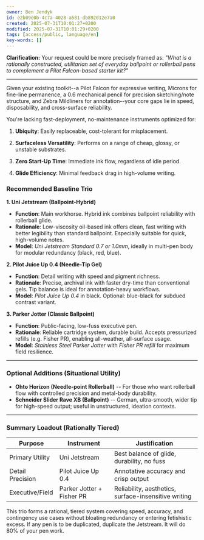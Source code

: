 ```yaml
---
owner: Ben Jendyk
id: e2b09e0b-4c7a-4028-a581-db892012e7a0
created: 2025-07-31T10:01:27+0200
modified: 2025-07-31T10:01:29+0200
tags: [access/public, language/en]
key-words: []
---
```


**Clarification:** Your request could be more precisely framed as: _"What is a rationally constructed, utilitarian set of everyday ballpoint or rollerball pens to complement a Pilot Falcon-based starter kit?"_
* * *

Given your existing toolkit--a Pilot Falcon for expressive writing, Microns for fine-line permanence, a 0.6 mechanical pencil for precision sketching/note structure, and Zebra Mildliners for annotation--your core gaps lie in speed, disposability, and cross-surface reliability.

You're lacking fast-deployment, no-maintenance instruments optimized for:

1. **Ubiquity**: Easily replaceable, cost-tolerant for misplacement.

2. **Surfaceless Versatility**: Performs on a range of cheap, glossy, or unstable substrates.

3. **Zero Start-Up Time**: Immediate ink flow, regardless of idle period.

4. **Glide Efficiency**: Minimal feedback drag in high-volume writing.

### Recommended Baseline Trio

**1. Uni Jetstream (Ballpoint-Hybrid)**

- **Function**: Main workhorse. Hybrid ink combines ballpoint reliability with rollerball glide.
- **Rationale**: Low-viscosity oil-based ink offers clean, fast writing with better legibility than standard ballpoint. Especially suitable for quick, high-volume notes.
- **Model**: _Uni Jetstream Standard 0.7 or 1.0mm_, ideally in multi-pen body for modular redundancy (black, red, blue).

**2. Pilot Juice Up 0.4 (Needle-Tip Gel)**

- **Function**: Detail writing with speed and pigment richness.
- **Rationale**: Precise, archival ink with faster dry-time than conventional gels. Tip balance is ideal for annotation-heavy workflows.
- **Model**: _Pilot Juice Up 0.4_ in black. Optional: blue-black for subdued contrast variant.

**3. Parker Jotter (Classic Ballpoint)**

- **Function**: Public-facing, low-fuss executive pen.
- **Rationale**: Reliable cartridge system, durable build. Accepts pressurized refills (e.g. Fisher PR), enabling all-weather, all-surface usage.
- **Model**: _Stainless Steel Parker Jotter_ with _Fisher PR refill_ for maximum field resilience.
* * *

### Optional Additions (Situational Utility)

- **Ohto Horizon (Needle-point Rollerball)** -- For those who want rollerball flow with controlled precision and metal-body durability.
- **Schneider Slider Rave XB (Ballpoint)** -- German, ultra-smooth, wider tip for high-speed output; useful in unstructured, ideation contexts.
* * *

### Summary Loadout (Rationally Tiered)

| Purpose | Instrument | Justification | 
| ---- | ---- | ----  |
| Primary Utility | Uni Jetstream | Best balance of glide, durability, no fuss | 
| Detail Precision | Pilot Juice Up 0.4 | Annotative accuracy and crisp output | 
| Executive/Field | Parker Jotter + Fisher PR | Reliability, aesthetics, surface-insensitive writing | 

This trio forms a rational, tiered system covering speed, accuracy, and contingency use cases without bloating redundancy or entering fetishistic excess. If any pen is to be duplicated, duplicate the Jetstream. It will do 80% of your pen work.